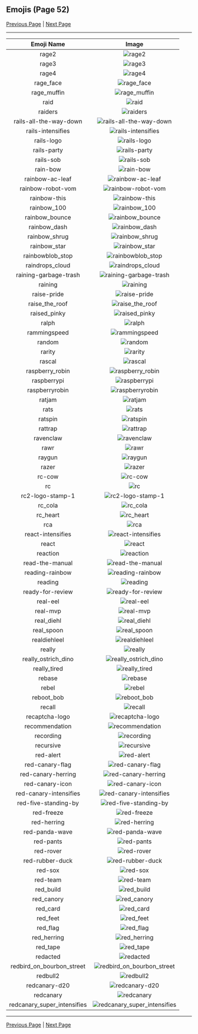 
## Emojis (Page 52)

[Previous Page](/docs/rc/page-p-0051.md)
  | [Next Page](/docs/rc/page-r-0053.md)

<hr />

|Emoji Name|Image|
| :-: | :-: |
|rage2| ![rage2](/emojis/rc/rage2.png)|
|rage3| ![rage3](/emojis/rc/rage3.png)|
|rage4| ![rage4](/emojis/rc/rage4.png)|
|rage_face| ![rage_face](/emojis/rc/rage_face.png)|
|rage_muffin| ![rage_muffin](/emojis/rc/rage_muffin.gif)|
|raid| ![raid](/emojis/rc/raid.png)|
|raiders| ![raiders](/emojis/rc/raiders.png)|
|rails-all-the-way-down| ![rails-all-the-way-down](/emojis/rc/rails-all-the-way-down.gif)|
|rails-intensifies| ![rails-intensifies](/emojis/rc/rails-intensifies.gif)|
|rails-logo| ![rails-logo](/emojis/rc/rails-logo.png)|
|rails-party| ![rails-party](/emojis/rc/rails-party.gif)|
|rails-sob| ![rails-sob](/emojis/rc/rails-sob.png)|
|rain-bow| ![rain-bow](/emojis/rc/rain-bow.png)|
|rainbow-ac-leaf| ![rainbow-ac-leaf](/emojis/rc/rainbow-ac-leaf.png)|
|rainbow-robot-vom| ![rainbow-robot-vom](/emojis/rc/rainbow-robot-vom.png)|
|rainbow-this| ![rainbow-this](/emojis/rc/rainbow-this.gif)|
|rainbow_100| ![rainbow_100](/emojis/rc/rainbow_100.gif)|
|rainbow_bounce| ![rainbow_bounce](/emojis/rc/rainbow_bounce.gif)|
|rainbow_dash| ![rainbow_dash](/emojis/rc/rainbow_dash.png)|
|rainbow_shrug| ![rainbow_shrug](/emojis/rc/rainbow_shrug.gif)|
|rainbow_star| ![rainbow_star](/emojis/rc/rainbow_star.png)|
|rainbowblob_stop| ![rainbowblob_stop](/emojis/rc/rainbowblob_stop.gif)|
|raindrops_cloud| ![raindrops_cloud](/emojis/rc/raindrops_cloud.gif)|
|raining-garbage-trash| ![raining-garbage-trash](/emojis/rc/raining-garbage-trash.png)|
|raining| ![raining](/emojis/rc/raining.gif)|
|raise-pride| ![raise-pride](/emojis/rc/raise-pride.png)|
|raise_the_roof| ![raise_the_roof](/emojis/rc/raise_the_roof.gif)|
|raised_pinky| ![raised_pinky](/emojis/rc/raised_pinky.png)|
|ralph| ![ralph](/emojis/rc/ralph.png)|
|rammingspeed| ![rammingspeed](/emojis/rc/rammingspeed.png)|
|random| ![random](/emojis/rc/random.png)|
|rarity| ![rarity](/emojis/rc/rarity.png)|
|rascal| ![rascal](/emojis/rc/rascal.png)|
|raspberry_robin| ![raspberry_robin](/emojis/rc/raspberry_robin.png)|
|raspberrypi| ![raspberrypi](/emojis/rc/raspberrypi.png)|
|raspberryrobin| ![raspberryrobin](/emojis/rc/raspberryrobin.png)|
|ratjam| ![ratjam](/emojis/rc/ratjam.gif)|
|rats| ![rats](/emojis/rc/rats.png)|
|ratspin| ![ratspin](/emojis/rc/ratspin.gif)|
|rattrap| ![rattrap](/emojis/rc/rattrap.png)|
|ravenclaw| ![ravenclaw](/emojis/rc/ravenclaw.png)|
|rawr| ![rawr](/emojis/rc/rawr.png)|
|raygun| ![raygun](/emojis/rc/raygun.png)|
|razer| ![razer](/emojis/rc/razer.png)|
|rc-cow| ![rc-cow](/emojis/rc/rc-cow.png)|
|rc| ![rc](/emojis/rc/rc.jpg)|
|rc2-logo-stamp-1| ![rc2-logo-stamp-1](/emojis/rc/rc2-logo-stamp-1.png)|
|rc_cola| ![rc_cola](/emojis/rc/rc_cola.jpg)|
|rc_heart| ![rc_heart](/emojis/rc/rc_heart.png)|
|rca| ![rca](/emojis/rc/rca.png)|
|react-intensifies| ![react-intensifies](/emojis/rc/react-intensifies.gif)|
|react| ![react](/emojis/rc/react.png)|
|reaction| ![reaction](/emojis/rc/reaction.png)|
|read-the-manual| ![read-the-manual](/emojis/rc/read-the-manual.gif)|
|reading-rainbow| ![reading-rainbow](/emojis/rc/reading-rainbow.png)|
|reading| ![reading](/emojis/rc/reading.png)|
|ready-for-review| ![ready-for-review](/emojis/rc/ready-for-review.jpg)|
|real-eel| ![real-eel](/emojis/rc/real-eel.jpg)|
|real-mvp| ![real-mvp](/emojis/rc/real-mvp.png)|
|real_diehl| ![real_diehl](/emojis/rc/real_diehl.jpg)|
|real_spoon| ![real_spoon](/emojis/rc/real_spoon.jpg)|
|realdiehleel| ![realdiehleel](/emojis/rc/realdiehleel.png)|
|really| ![really](/emojis/rc/really.png)|
|really_ostrich_dino| ![really_ostrich_dino](/emojis/rc/really_ostrich_dino.png)|
|really_tired| ![really_tired](/emojis/rc/really_tired.png)|
|rebase| ![rebase](/emojis/rc/rebase.png)|
|rebel| ![rebel](/emojis/rc/rebel.png)|
|reboot_bob| ![reboot_bob](/emojis/rc/reboot_bob.png)|
|recall| ![recall](/emojis/rc/recall.png)|
|recaptcha-logo| ![recaptcha-logo](/emojis/rc/recaptcha-logo.png)|
|recommendation| ![recommendation](/emojis/rc/recommendation.png)|
|recording| ![recording](/emojis/rc/recording.gif)|
|recursive| ![recursive](/emojis/rc/recursive.gif)|
|red-alert| ![red-alert](/emojis/rc/red-alert.gif)|
|red-canary-flag| ![red-canary-flag](/emojis/rc/red-canary-flag.png)|
|red-canary-herring| ![red-canary-herring](/emojis/rc/red-canary-herring.png)|
|red-canary-icon| ![red-canary-icon](/emojis/rc/red-canary-icon.png)|
|red-canary-intensifies| ![red-canary-intensifies](/emojis/rc/red-canary-intensifies.gif)|
|red-five-standing-by| ![red-five-standing-by](/emojis/rc/red-five-standing-by.gif)|
|red-freeze| ![red-freeze](/emojis/rc/red-freeze.png)|
|red-herring| ![red-herring](/emojis/rc/red-herring.jpg)|
|red-panda-wave| ![red-panda-wave](/emojis/rc/red-panda-wave.png)|
|red-pants| ![red-pants](/emojis/rc/red-pants.png)|
|red-rover| ![red-rover](/emojis/rc/red-rover.png)|
|red-rubber-duck| ![red-rubber-duck](/emojis/rc/red-rubber-duck.png)|
|red-sox| ![red-sox](/emojis/rc/red-sox.png)|
|red-team| ![red-team](/emojis/rc/red-team.png)|
|red_build| ![red_build](/emojis/rc/red_build.png)|
|red_canory| ![red_canory](/emojis/rc/red_canory.jpg)|
|red_card| ![red_card](/emojis/rc/red_card.png)|
|red_feet| ![red_feet](/emojis/rc/red_feet.png)|
|red_flag| ![red_flag](/emojis/rc/red_flag.gif)|
|red_herring| ![red_herring](/emojis/rc/red_herring.png)|
|red_tape| ![red_tape](/emojis/rc/red_tape.jpg)|
|redacted| ![redacted](/emojis/rc/redacted.png)|
|redbird_on_bourbon_street| ![redbird_on_bourbon_street](/emojis/rc/redbird_on_bourbon_street.jpg)|
|redbull2| ![redbull2](/emojis/rc/redbull2.png)|
|redcanary-d20| ![redcanary-d20](/emojis/rc/redcanary-d20.png)|
|redcanary| ![redcanary](/emojis/rc/redcanary.jpg)|
|redcanary_super_intensifies| ![redcanary_super_intensifies](/emojis/rc/redcanary_super_intensifies.gif)|

<hr/>

[Previous Page](/docs/rc/page-p-0051.md)
  | [Next Page](/docs/rc/page-r-0053.md)